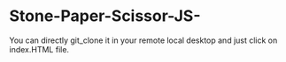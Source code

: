 # Stone-Paper-Scissor-JS-

You can directly git_clone it in your remote local desktop and just click on index.HTML file.
